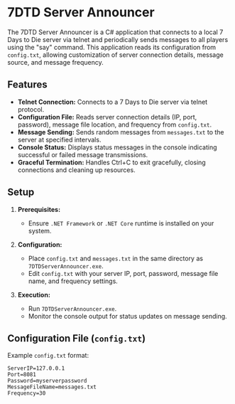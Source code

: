 # 7DTD Server Announcer

The 7DTD Server Announcer is a C# application that connects to a local 7 Days to Die server via telnet and periodically sends messages to all players using the "say" command. This application reads its configuration from `config.txt`, allowing customization of server connection details, message source, and message frequency.

## Features

- **Telnet Connection:** Connects to a 7 Days to Die server via telnet protocol.
- **Configuration File:** Reads server connection details (IP, port, password), message file location, and frequency from `config.txt`.
- **Message Sending:** Sends random messages from `messages.txt` to the server at specified intervals.
- **Console Status:** Displays status messages in the console indicating successful or failed message transmissions.
- **Graceful Termination:** Handles Ctrl+C to exit gracefully, closing connections and cleaning up resources.

## Setup

1. **Prerequisites:**
   - Ensure `.NET Framework` or `.NET Core` runtime is installed on your system.

2. **Configuration:**
   - Place `config.txt` and `messages.txt` in the same directory as `7DTDServerAnnouncer.exe`.
   - Edit `config.txt` with your server IP, port, password, message file name, and frequency settings.

3. **Execution:**
   - Run `7DTDServerAnnouncer.exe`.
   - Monitor the console output for status updates on message sending.

## Configuration File (`config.txt`)

Example `config.txt` format:

```plaintext
ServerIP=127.0.0.1
Port=8081
Password=myserverpassword
MessageFileName=messages.txt
Frequency=30
